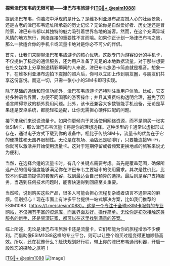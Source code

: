 **探索津巴布韦的无限可能——津巴布韦旅游卡[[TG💪+ @esim1088](https://t.me/s/esim1088)]**

提到津巴布韦，你脑海中浮现的是什么？是维多利亚瀑布那震撼人心的壮丽景象，还是古老的津巴布韦遗址所承载的历史记忆？无论你是自然爱好者、历史迷还是冒险家，津巴布韦都以其独特的魅力吸引着世界各地的游客。然而，在这个充满异域风情的地方旅行，网络连接的重要性不言而喻。如果你正计划一场津巴布韦之旅，那么一款适合你的手机卡或流量卡绝对是你必不可少的伴侣。

首先，让我们来聊聊津巴布韦旅游卡的核心优势。这款专门为游客设计的手机卡，不仅提供了稳定的通信服务，还为用户准备了充足的本地数据流量。对于那些想要在社交媒体上分享旅途精彩瞬间的人来说，津巴布韦旅游卡简直就是福音。想象一下，在维多利亚瀑布边拍下震撼的照片后，你可以立即上传到朋友圈，与朋友们共享这份喜悦。而这一切，只需一张小小的SIM卡即可实现。

除了基础的通话和短信功能外，津巴布韦旅游卡还特别注重用户体验。比如，它支持多种语言界面，方便不同国家的游客操作；并且其资费结构透明合理，避免了因语言障碍导致的额外费用问题。此外，该卡还兼容大多数智能手机设备，无论是苹果还是安卓系统，都能轻松适配，让你无需担心硬件匹配的问题。

接下来我们来说说流量卡。如果你更倾向于灵活使用网络资源，而不是购买一张实体SIM卡，那么津巴布韦流量卡将是你的理想选择。这种类型的卡通常以虚拟形式存在，通过电子方式下载到你的设备中。相比于传统SIM卡，流量卡的优势在于它的便携性和无国界限制性。无论是在机场、酒店还是咖啡厅，只要能连接Wi-Fi，你就可以激活并开始使用流量卡。这对于短期停留或者频繁更换地点的旅客来说尤为便利。

当然，在选择合适的流量卡时，有几个关键点需要考虑。首先是覆盖范围，确保所选产品的信号强度能够满足你在津巴布韦主要城市的使用需求。其次是性价比，比较不同供应商提供的套餐内容，找到最适合自己预算的选择。最后则是客户支持服务，当遇到任何技术问题时，能否快速得到回应至关重要。

当然啦，说到购买这些产品，很多人可能会担心流程复杂或者语言不通带来的麻烦。但别担心！现在市面上有许多平台提供一站式解决方案，比如我们推荐的ESIM1088（https://t.me/s/esim1088）。这是一个专注于全球eSIM卡服务的专业网站，不仅拥有丰富的资源库，而且界面友好、操作简单。无论你是初次接触这类服务的新手，还是资深玩家，都可以在这里找到满意的答案。

综上所述，无论是津巴布韦旅游卡还是流量卡，它们都能为你的旅程增添不少便利。而借助像ESIM1088这样的专业平台，则可以让整个购买过程变得更加顺畅高效。所以，还在犹豫什么？赶快规划好行程，带上你的津巴布韦通讯利器，开启一段难忘的探险之旅吧！

[[TG💪+ @esim1088](https://t.me/s/esim1088) ![Image](https://i.postimg.cc/4NQfJmqS/Snipaste-2025-05-13-00-14-12.png)]